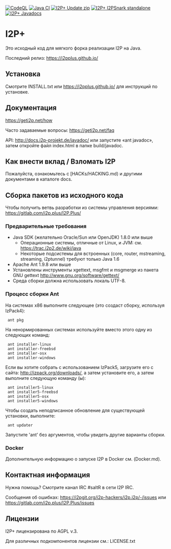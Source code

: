 [![CodeQL](https://github.com/vituperative/i2pplus/actions/workflows/codeql-analysis.yml/badge.svg)](https://github.com/vituperative/i2pplus/actions/workflows/codeql-analysis.yml)
[![Java CI](https://github.com/vituperative/i2pplus/actions/workflows/ant.yml/badge.svg)](https://github.com/vituperative/i2pplus/actions/workflows/ant.yml)
[![I2P+ Update zip](https://i2pplus.github.io/download.svg)](https://gitlab.com/i2pplus/I2P.Plus/-/jobs/artifacts/master/raw/i2pupdate.zip?job=Java8)
[![I2P+ I2PSnark standalone](https://i2pplus.github.io/i2psnarkdownload.svg)](https://gitlab.com/i2pplus/I2P.Plus/-/jobs/artifacts/master/raw/i2psnark-standalone.zip?job=Java8)
[![I2P+ Javadocs](https://i2pplus.github.io/javadocsdownload.svg)](https://gitlab.com/i2pplus/I2P.Plus/-/jobs/artifacts/master/raw/javadoc.zip?job=Java8)

# I2P+

Это исходный код для мягкого форка реализации I2P на Java.

Последний релиз: https://i2pplus.github.io/

## Установка

Смотрите INSTALL.txt или https://i2pplus.github.io/ для инструкций по установке.

## Документация

https://geti2p.net/how

Часто задаваемые вопросы: https://geti2p.net/faq

API: http://docs.i2p-projekt.de/javadoc/
или запустите «ant javadoc», затем откройте файл index.html в папке build/javadoc.

## Как внести вклад / Взломать I2P

Пожалуйста, ознакомьтесь с [HACKs/HACKING.md) и другими документами в каталоге docs.

## Сборка пакетов из исходного кода

Чтобы получить ветвь разработки из системы управления версиями: https://gitlab.com/i2p.plus/I2P.Plus/

### Предварительные требования

- Java SDK (желательно Oracle/Sun или OpenJDK) 1.8.0 или выше
  - Операционные системы, отличные от Linux, и JVM: см. https://trac.i2p2.de/wiki/java
  - Некоторые подсистемы для встроенных (core, router, mstreaming, streaming, i2ptunnel)
    требуют только Java 1.6
- Apache Ant 1.9.8 или выше
- Установлены инструменты xgettext, msgfmt и msgmerge из пакета GNU gettext
  http://www.gnu.org/software/gettext/
- Среда сборки должна использовать локаль UTF-8.

### Процесс сборки Ant

На системах x86 выполните следующее (это создаст сборку, используя IzPack4):

     ant pkg

На ненормированных системах используйте вместо этого одну из следующих команд:

     ant installer-linux
     ant installer-freebsd
     ant installer-osx
     ant installer-windows

Если вы хотите собрать с использованием IzPack5, загрузите его с сайта: http://izpack.org/downloads/, а затем
установите его, а затем выполните следующую команду (ы):

     ant installer5-linux
     ant installer5-freebsd
     ant installer5-osx
     ant installer5-windows

Чтобы создать неподписанное обновление для существующей установки, выполните:

     ant updater

Запустите 'ant' без аргументов, чтобы увидеть другие варианты сборки.

### Docker
Дополнительную информацию о запуске I2P в Docker см.  (Docker.md).
## Контактная информация

Нужна помощь? Смотрите канал IRC #saltR в сети I2P IRC.

Сообщения об ошибках: https://i2pgit.org/i2p-hackers/i2p.i2p/-/issues или https://gitlab.com/i2p.plus/I2P.Plus/issues

## Лицензии

I2P+ лицензирована по AGPL v.3.

Для различных подкомпонентов лицензии см.: LICENSE.txt